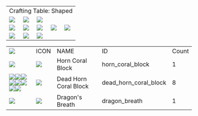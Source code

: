 <table>
	<tablebody>
		<tr>
			<td colspan="5">Crafting Table: Shaped</td>
		</tr>
		<tr>
			<td><img src="C:/Users/seese/Files/Projects/MC_datapacks/recipe_auto_manual/LemonTea_auto_recipes/output/mc_icon/buildingBlocks/coral_block/dead_horn_coral_block.png"></td>
			<td><img src="C:/Users/seese/Files/Projects/MC_datapacks/recipe_auto_manual/LemonTea_auto_recipes/output/mc_icon/buildingBlocks/coral_block/dead_horn_coral_block.png"></td>
			<td><img src="C:/Users/seese/Files/Projects/MC_datapacks/recipe_auto_manual/LemonTea_auto_recipes/output/mc_icon/buildingBlocks/coral_block/dead_horn_coral_block.png"></td>
			<td colspan="2"></td>
		</tr>
		<tr>
			<td><img src="C:/Users/seese/Files/Projects/MC_datapacks/recipe_auto_manual/LemonTea_auto_recipes/output/mc_icon/buildingBlocks/coral_block/dead_horn_coral_block.png"></td>
			<td><img src="C:/Users/seese/Files/Projects/MC_datapacks/recipe_auto_manual/LemonTea_auto_recipes/output/mc_icon/brewing/dragon_breath.png"></td>
			<td><img src="C:/Users/seese/Files/Projects/MC_datapacks/recipe_auto_manual/LemonTea_auto_recipes/output/mc_icon/buildingBlocks/coral_block/dead_horn_coral_block.png"></td>
			<td><img src="C:/Users/seese/Files/Projects/MC_datapacks/recipe_auto_manual/LemonTea_auto_recipes/output/mc_icon/recipes/arrow.png"></td>
			<td><img src="C:/Users/seese/Files/Projects/MC_datapacks/recipe_auto_manual/LemonTea_auto_recipes/output/mc_icon/buildingBlocks/coral_block/horn_coral_block.png"></td>
		</tr>
		<tr>
			<td><img src="C:/Users/seese/Files/Projects/MC_datapacks/recipe_auto_manual/LemonTea_auto_recipes/output/mc_icon/buildingBlocks/coral_block/dead_horn_coral_block.png"></td>
			<td><img src="C:/Users/seese/Files/Projects/MC_datapacks/recipe_auto_manual/LemonTea_auto_recipes/output/mc_icon/buildingBlocks/coral_block/dead_horn_coral_block.png"></td>
			<td><img src="C:/Users/seese/Files/Projects/MC_datapacks/recipe_auto_manual/LemonTea_auto_recipes/output/mc_icon/buildingBlocks/coral_block/dead_horn_coral_block.png"></td>
			<td colspan="2"></td>
		</tr>
	</tablebody>
</table>
<table>
	<tablebody>
		<tr>
			<td><img src="C:/Users/seese/Files/Projects/MC_datapacks/recipe_auto_manual/LemonTea_auto_recipes/output/mc_icon/recipes/tile.png"></td>
			<td>ICON</td>
			<td>NAME</td>
			<td>ID</td>
			<td>Count</td>
		</tr>
		<tr>
			<td><img src="C:/Users/seese/Files/Projects/MC_datapacks/recipe_auto_manual/LemonTea_auto_recipes/output/mc_icon/recipes/arrow.png"></td>
			<td><img src="C:/Users/seese/Files/Projects/MC_datapacks/recipe_auto_manual/LemonTea_auto_recipes/output/mc_icon/buildingBlocks/coral_block/horn_coral_block.png"></td>
			<td>Horn Coral Block</td>
			<td>horn_coral_block</td>
			<td>1</td>
		</tr>
		<tr>
			<td><img src="C:/Users/seese/Files/Projects/MC_datapacks/recipe_auto_manual/LemonTea_auto_recipes/output/mc_icon/recipes/01.png"><img src="C:/Users/seese/Files/Projects/MC_datapacks/recipe_auto_manual/LemonTea_auto_recipes/output/mc_icon/recipes/02.png"><img src="C:/Users/seese/Files/Projects/MC_datapacks/recipe_auto_manual/LemonTea_auto_recipes/output/mc_icon/recipes/03.png"><img src="C:/Users/seese/Files/Projects/MC_datapacks/recipe_auto_manual/LemonTea_auto_recipes/output/mc_icon/recipes/04.png"><img src="C:/Users/seese/Files/Projects/MC_datapacks/recipe_auto_manual/LemonTea_auto_recipes/output/mc_icon/recipes/06.png"><img src="C:/Users/seese/Files/Projects/MC_datapacks/recipe_auto_manual/LemonTea_auto_recipes/output/mc_icon/recipes/07.png"><img src="C:/Users/seese/Files/Projects/MC_datapacks/recipe_auto_manual/LemonTea_auto_recipes/output/mc_icon/recipes/08.png"><img src="C:/Users/seese/Files/Projects/MC_datapacks/recipe_auto_manual/LemonTea_auto_recipes/output/mc_icon/recipes/09.png"></td>
			<td><img src="C:/Users/seese/Files/Projects/MC_datapacks/recipe_auto_manual/LemonTea_auto_recipes/output/mc_icon/buildingBlocks/coral_block/dead_horn_coral_block.png"></td>
			<td>Dead Horn Coral Block</td>
			<td>dead_horn_coral_block</td>
			<td>8</td>
		</tr>
		<tr>
			<td><img src="C:/Users/seese/Files/Projects/MC_datapacks/recipe_auto_manual/LemonTea_auto_recipes/output/mc_icon/recipes/05.png"></td>
			<td><img src="C:/Users/seese/Files/Projects/MC_datapacks/recipe_auto_manual/LemonTea_auto_recipes/output/mc_icon/brewing/dragon_breath.png"></td>
			<td>Dragon's Breath</td>
			<td>dragon_breath</td>
			<td>1</td>
		</tr>
	</tablebody>
</table>